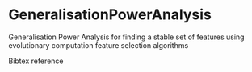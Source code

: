 # GeneralisationPowerAnalysis
Generalisation Power Analysis for finding a stable set of features using evolutionary computation feature selection algorithms


Bibtex reference
